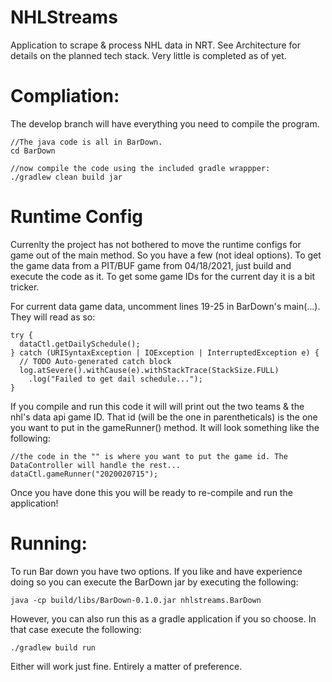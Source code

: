 # NHLStreams
Application to scrape & process NHL data in NRT. See Architecture for details on the planned tech stack. Very little is completed as of yet. 


# Compliation:
The develop branch will have everything you need to compile the program. 
```
//The java code is all in BarDown. 
cd BarDown

//now compile the code using the included gradle wrappper:
./gradlew clean build jar
```

# Runtime Config
Currenlty the project has not bothered to move the runtime configs for game out of the main method. So you have a few (not ideal options).
To get the game data from a PIT/BUF game from 04/18/2021, just build and execute the code as it. To get some game IDs for the current day
it is a bit tricker. 

For current data game data, uncomment lines 19-25 in BarDown's main(...). They will read as so: 
```
try {
  dataCtl.getDailySchedule();
} catch (URISyntaxException | IOException | InterruptedException e) {
  // TODO Auto-generated catch block
  log.atSevere().withCause(e).withStackTrace(StackSize.FULL)
    .log("Failed to get dail schedule...");
}
```
If you compile and run this code it will will print out the two teams & the nhl's data api game ID. That id (will be the one in parentheticals) is the one you want to put in the gameRunner() method. It will look something like the following:
```
//the code in the "" is where you want to put the game id. The DataController will handle the rest...
dataCtl.gameRunner("2020020715");
```
Once you have done this you will be ready to re-compile and run the application!

# Running:
To run Bar down you have two options. If you like and have experience doing so you can execute the BarDown jar by executing the following:
```
java -cp build/libs/BarDown-0.1.0.jar nhlstreams.BarDown
```

However, you can also run this as a gradle application if you so choose. In that case execute the following:
```
./gradlew build run
```

Either will work just fine. Entirely a matter of preference.
